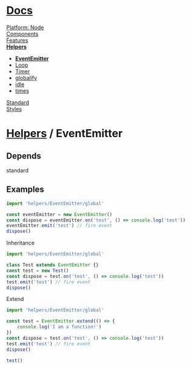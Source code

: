 <!--- This EventEmitter was auto-generated using "npx sky readme build" --> 

# [ Docs](/README.md)

[Platform: Node](..%2F..%2F%40node%2FPlatform%3A%20Node.md)   
[Components](..%2F..%2Fcomponents%2FComponents.md)   
[Features](..%2F..%2Ffeatures%2FFeatures.md)   
**[Helpers](..%2F..%2Fhelpers%2FHelpers.md)**   
* **[EventEmitter](..%2F..%2Fhelpers%2FEventEmitter%2FEventEmitter.md)**
* [Loop](..%2F..%2Fhelpers%2FLoop%2FLoop.md)
* [Timer](..%2F..%2Fhelpers%2FTimer%2FTimer.md)
* [globalify](..%2F..%2Fhelpers%2Fglobalify%2Fglobalify.md)
* [idle](..%2F..%2Fhelpers%2Fidle%2Fidle.md)
* [times](..%2F..%2Fhelpers%2Ftimes%2Ftimes.md)
  
[Standard](..%2F..%2Fstandard%2FStandard.md)   
[Styles](..%2F..%2Fstyles%2FStyles.md)   

# [Helpers](../../helpers/Helpers.md) / EventEmitter

## Depends

standard   

## Examples

```typescript
import 'helpers/EventEmitter/global'

const eventEmitter = new EventEmitter()
const dispose = eventEmitter.on('test', () => console.log('test'))
eventEmitter.emit('test') // fire event
dispose()

```

Inheritance

```typescript
import 'helpers/EventEmitter/global'

class Test extends EventEmitter {}
const test = new Test()
const dispose = test.on('test', () => console.log('test'))
test.emit('test') // fire event
dispose()

```

Extend

```typescript
import 'helpers/EventEmitter/global'

const test = EventEmitter.extend(() => {
    console.log('I am a function!')
})
const dispose = test.on('test', () => console.log('test'))
test.emit('test') // fire event
dispose()

test()

```